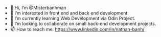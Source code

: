 - 👋 Hi, I’m @Misterbanhman
- 👀 I’m interested in front end and back end development
- 🌱 I’m currently learning Web Development via Odin Project.
- 💞️ I’m looking to collaborate on small back-end development projects.
- 📫 How to reach me: https://www.linkedin.com/in/nathan-banh/ 

<!---
Misterbanhman/Misterbanhman is a ✨ special ✨ repository because its `README.md` (this file) appears on your GitHub profile.
You can click the Preview link to take a look at your changes.
--->
